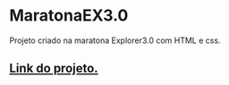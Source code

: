 # MaratonaEX3.0
Projeto criado na maratona Explorer3.0 com HTML e css. <br>
## <a href="https://andersonrs080.github.io/MaratonaEX3.0/">Link do projeto.</a>
